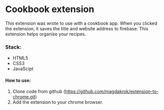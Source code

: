 # Cookbook extension
This extension was wrote to use with a cookbook app. When you clicked the extension, it saves the title and website address to firebase. This extension helps organise your recipes. 

### Stack:
* HTML5
* CSS3
* JavaScipt 

#### How to use:

1. Clone code from github (https://github.com/magdakrok/extension-to-chrome.git)
2. Add the extension to your chrome browser. 






